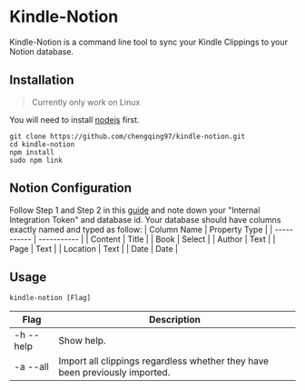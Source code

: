 # Kindle-Notion
Kindle-Notion is a command line tool to sync your Kindle Clippings to your Notion database.

## Installation
> Currently only work on Linux

You will need to install [nodejs](https://nodejs.org) first.
```
git clone https://github.com/chengqing97/kindle-notion.git
cd kindle-notion
npm install
sudo npm link
```

## Notion Configuration
Follow Step 1 and Step 2 in this [guide](https://developers.notion.com/docs/getting-started) and note down your "Internal Integration Token" and database id.
Your database should have columns exactly named and typed as follow:
| Column Name | Property Type |
| ----------- | ----------- |
| Content | Title |
| Book | Select |
| Author | Text |
| Page | Text |
| Location | Text |
| Date | Date |


## Usage
```
kindle-notion [Flag]
```

| Flag | Description |
| ----------- | ----------- |
| -h --help | Show help. |
| -a --all | Import all clippings regardless whether they have been previously imported. |

### 
